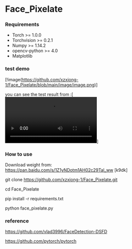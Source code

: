 # Face_Pixelate

### Requirements
- Torch >= 1.0.0
- Torchvision >= 0.2.1
- Numpy >=  1.14.2
- opencv-python >= 4.0
- Matplotlib

### test demo
[!image(https://github.com/xzxiong-1/Face_Pixelate/blob/main/image/image.png)]

you can see the test result from :[![Watch the video](https://github.com/xzxiong-1/Face_Pixelate/blob/main/video_result/output003.mp4)]

### How to use 
Download weight from: https://pan.baidu.com/s/1Z1yNDotm1AH02c29Tal_ww [k9dk]

git clone https://github.com/xzxiong-1/Face_Pixelate.git

cd Face_Pixelate

pip install -r requirements.txt

python face_pixelate.py

### reference

https://github.com/vlad3996/FaceDetection-DSFD

https://github.com/pytorch/pytorch

